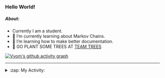 ### Hello World!

##### About:
- Currently I am a student.
- 🌱 I’m currently learning about Markov Chains.
- 🌱 I’m learning how to make better documentation.
- 🌱 GO PLANT SOME TREES AT [TEAM TREES](https://teamtrees.org/)

[![Vyom's github activity graph](https://activity-graph.herokuapp.com/graph?username=Vyvy-vi)](https://github.com/ashutosh00710/github-readme-activity-graph)

---
<details>
  <summary>:zap: My Activity:</summary>
  
<!--START_SECTION:waka-->
![Code Time](http://img.shields.io/badge/Code%20Time-793%20hrs%2048%20mins-blue)

**I'm a Night 🦉** 

```text
🌞 Morning    74 commits     ██░░░░░░░░░░░░░░░░░░░░░░░   8.97% 
🌆 Daytime    199 commits    ██████░░░░░░░░░░░░░░░░░░░   24.12% 
🌃 Evening    283 commits    ████████░░░░░░░░░░░░░░░░░   34.3% 
🌙 Night      269 commits    ████████░░░░░░░░░░░░░░░░░   32.61%

```
📅 **I'm Most Productive on Sunday** 

```text
Monday       82 commits     ██░░░░░░░░░░░░░░░░░░░░░░░   9.94% 
Tuesday      138 commits    ████░░░░░░░░░░░░░░░░░░░░░   16.73% 
Wednesday    124 commits    ███░░░░░░░░░░░░░░░░░░░░░░   15.03% 
Thursday     111 commits    ███░░░░░░░░░░░░░░░░░░░░░░   13.45% 
Friday       107 commits    ███░░░░░░░░░░░░░░░░░░░░░░   12.97% 
Saturday     89 commits     ██░░░░░░░░░░░░░░░░░░░░░░░   10.79% 
Sunday       174 commits    █████░░░░░░░░░░░░░░░░░░░░   21.09%

```


📊 **This Week I Spent My Time On** 

```text
🔥 Editors: 
VS Code                  8 hrs 3 mins        ███████████████████████░░   91.94% 
Vim                      42 mins             ██░░░░░░░░░░░░░░░░░░░░░░░   8.06%

🐱‍💻 Projects: 
praise                   8 hrs 28 mins       ████████████████████████░   96.76% 
praise_backend_js        7 mins              ░░░░░░░░░░░░░░░░░░░░░░░░░   1.41% 
Unknown Project          5 mins              ░░░░░░░░░░░░░░░░░░░░░░░░░   0.98% 
discord-bot              4 mins              ░░░░░░░░░░░░░░░░░░░░░░░░░   0.85%

```


 Last Updated on 07/06/2022 19:04:38 UTC
<!--END_SECTION:waka-->
</details>

